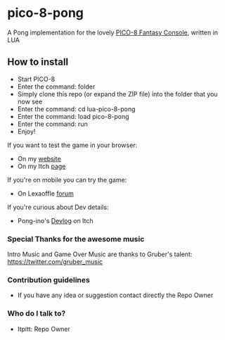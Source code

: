 # pico-8-pong
A Pong implementation for the lovely [PICO-8 Fantasy Console](http://www.lexaloffle.com/pico-8.php "PICO-8 Fantasy Console"), written in LUA

## How to install
* Start PICO-8
* Enter the command: folder
* Simply clone this repo (or expand the ZIP file) into the folder that you now see
* Enter the command: cd lua-pico-8-pong
* Enter the command: load pico-8-pong
* Enter the command: run
* Enjoy!

If you want to test the game in your browser:
* On my [website](http://www.davidenastri.it/pong "Davide Nastri - Personal website")
* On my Itch [page](https://ltpitt.itch.io/pong-ino "Pong-ino Itch page")

If you're on mobile you can try the game:
* On Lexaoffle [forum](https://www.lexaloffle.com/bbs/?tid=29815 "Pong-ino Lexaoffle Forum page")

If you're curious about Dev details:
* Pong-ino's [Devlog](https://ltpitt.itch.io/pong-ino/devlog/7327/yey-i-finished-my-1st-game "Pong-ino Itch Devlog") on Itch

### Special Thanks for the awesome music ###

Intro Music and Game Over Music are thanks to Gruber's talent:
https://twitter.com/gruber_music

### Contribution guidelines ###

* If you have any idea or suggestion contact directly the Repo Owner

### Who do I talk to? ###

* ltpitt: Repo Owner
